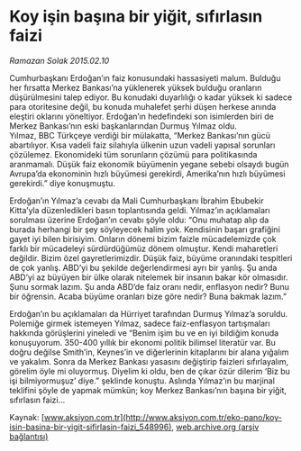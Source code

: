 # Koy işin başına bir yiğit, sıfırlasın faizi

*Ramazan Solak 2015.02.10*

<div class="pNewsDetailMainContent" itemprop="articleBody">
 <p>
  Cumhurbaşkanı Erdoğan’ın faiz konusundaki hassasiyeti malum. Bulduğu her fırsatta Merkez Bankası’na yüklenerek yüksek bulduğu oranların düşürülmesini talep ediyor. Bu konudaki duyarlılığı o kadar yüksek ki sadece para otoritesine değil, bu konuda muhalefet şerhi düşen herkese anında eleştiri oklarını yöneltiyor. Erdoğan’ın hedefindeki son isimlerden biri de Merkez Bankası’nın eski başkanlarından Durmuş Yılmaz oldu.
  <br>
   Yılmaz, BBC Türkçeye verdiği bir mülakatta, “Merkez Bankası’nın gücü abartılıyor. Kısa vadeli faiz silahıyla ülkenin uzun vadeli yapısal sorunları çözülemez. Ekonomideki tüm sorunların çözümü para politikasında aranmamalı. Düşük faiz ekonomik büyümenin yegane sebebi olsaydı bugün Avrupa’da ekonominin hızlı büyümesi gerekirdi, Amerika’nın hızlı büyümesi gerekirdi.” diye konuşmuştu.
  </br>
 </p>
 <p>
  Erdoğan’ın Yılmaz’a cevabı da Mali Cumhurbaşkanı İbrahim Ebubekir Kitta’yla düzenledikleri basın toplantısında geldi. Yılmaz’ın açıklamaları sorulması üzerine Erdoğan’ın cevabı şöyle oldu: “Onu muhatap alıp da burada herhangi bir şey söyleyecek halim yok. Kendisinin başarı grafiğini gayet iyi bilen birisiyim. Onların dönemi bizim faizle mücadelemizde çok farklı bir mücadeleyi sürdürdüğümüz dönem olmuştur. Kendi maharetleri değildir. Bizim özel gayretlerimizdir. Düşük faiz, büyüme oranındaki tespitleri de çok yanlış. ABD’yi bu şekilde değerlendirmesi ayrı bir yanlış. Şu anda ABD’yi az büyüyen bir ülke olarak nitelemek bir insanın bakar kör olmasıdır. Şunu sormak lazım. Şu anda ABD’de faiz oranı nedir, enflasyon nedir? Bunu bir öğrensin. Acaba büyüme oranları bize göre nedir? Buna bakmak lazım.”
 </p>
 <p>
  Erdoğan’ın bu açıklamaları da Hürriyet tarafından Durmuş Yılmaz’a soruldu. Polemiğe girmek istemeyen Yılmaz, sadece faiz-enflasyon tartışmaları hakkında görüşlerini yineledi ve “Benim işim bu ve en iyi bildiğim konuda konuşuyorum. 350-400 yıllık bir ekonomi politik bilimsel literatür var. Bu doğru değilse Smith’in, Keynes’in ve diğerlerinin kitaplarını bir alana yığalım ve yakalım. Sonra da Merkez Bankası yasasını değiştirip faizleri sıfırlayalım, görelim öyle mi oluyormuş. Diyelim ki oldu, ben de çıkar özür dilerim ‘Biz bu işi bilmiyormuşuz’ diye.” şeklinde konuştu. Aslında Yılmaz’ın bu marjinal teklifini şöyle de yapmak mümkün; koy Merkez Bankası’nın başına bir yiğit, sıfırlasın faizi...
 </p>
</div>


Kaynak: [www.aksiyon.com.tr](http://www.aksiyon.com.tr/eko-pano/koy-isin-basina-bir-yigit-sifirlasin-faizi_548996), [web.archive.org (arşiv bağlantısı)](http://web.archive.org/web/20150729095537/http://www.aksiyon.com.tr/eko-pano/koy-isin-basina-bir-yigit-sifirlasin-faizi_548996)
